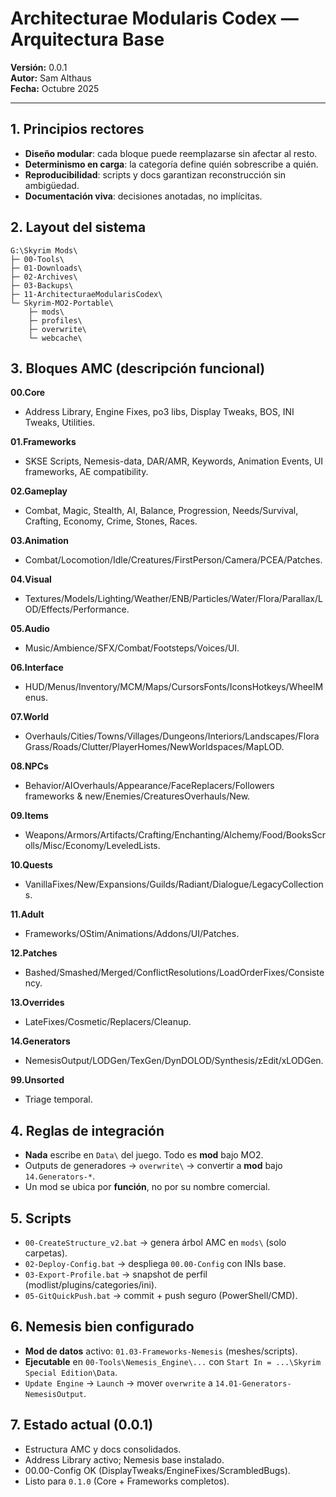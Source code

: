# Architecturae Modularis Codex — Arquitectura Base
**Versión:** 0.0.1  
**Autor:** Sam Althaus  
**Fecha:** Octubre 2025

---

## 1. Principios rectores
- **Diseño modular**: cada bloque puede reemplazarse sin afectar al resto.
- **Determinismo en carga**: la categoría define quién sobrescribe a quién.
- **Reproducibilidad**: scripts y docs garantizan reconstrucción sin ambigüedad.
- **Documentación viva**: decisiones anotadas, no implícitas.

## 2. Layout del sistema
```
G:\Skyrim Mods\
├─ 00-Tools\
├─ 01-Downloads\
├─ 02-Archives\
├─ 03-Backups\
├─ 11-ArchitecturaeModularisCodex\
└─ Skyrim-MO2-Portable\
    ├─ mods\
    ├─ profiles\
    ├─ overwrite\
    └─ webcache\
```

## 3. Bloques AMC (descripción funcional)
**00.Core**  
- Address Library, Engine Fixes, po3 libs, Display Tweaks, BOS, INI Tweaks, Utilities.

**01.Frameworks**  
- SKSE Scripts, Nemesis-data, DAR/AMR, Keywords, Animation Events, UI frameworks, AE compatibility.

**02.Gameplay**  
- Combat, Magic, Stealth, AI, Balance, Progression, Needs/Survival, Crafting, Economy, Crime, Stones, Races.

**03.Animation**  
- Combat/Locomotion/Idle/Creatures/FirstPerson/Camera/PCEA/Patches.

**04.Visual**  
- Textures/Models/Lighting/Weather/ENB/Particles/Water/Flora/Parallax/LOD/Effects/Performance.

**05.Audio**  
- Music/Ambience/SFX/Combat/Footsteps/Voices/UI.

**06.Interface**  
- HUD/Menus/Inventory/MCM/Maps/CursorsFonts/IconsHotkeys/WheelMenus.

**07.World**  
- Overhauls/Cities/Towns/Villages/Dungeons/Interiors/Landscapes/FloraGrass/Roads/Clutter/PlayerHomes/NewWorldspaces/MapLOD.

**08.NPCs**  
- Behavior/AIOverhauls/Appearance/FaceReplacers/Followers frameworks & new/Enemies/CreaturesOverhauls/New.

**09.Items**  
- Weapons/Armors/Artifacts/Crafting/Enchanting/Alchemy/Food/BooksScrolls/Misc/Economy/LeveledLists.

**10.Quests**  
- VanillaFixes/New/Expansions/Guilds/Radiant/Dialogue/LegacyCollections.

**11.Adult**  
- Frameworks/OStim/Animations/Addons/UI/Patches.

**12.Patches**  
- Bashed/Smashed/Merged/ConflictResolutions/LoadOrderFixes/Consistency.

**13.Overrides**  
- LateFixes/Cosmetic/Replacers/Cleanup.

**14.Generators**  
- NemesisOutput/LODGen/TexGen/DynDOLOD/Synthesis/zEdit/xLODGen.

**99.Unsorted**  
- Triage temporal.

## 4. Reglas de integración
- **Nada** escribe en `Data\` del juego. Todo es **mod** bajo MO2.
- Outputs de generadores → `overwrite\` → convertir a **mod** bajo `14.Generators-*`.
- Un mod se ubica por **función**, no por su nombre comercial.

## 5. Scripts
- `00-CreateStructure_v2.bat` → genera árbol AMC en `mods\` (solo carpetas).
- `02-Deploy-Config.bat` → despliega `00.00-Config` con INIs base.
- `03-Export-Profile.bat` → snapshot de perfil (modlist/plugins/categories/ini).
- `05-GitQuickPush.bat` → commit + push seguro (PowerShell/CMD).

## 6. Nemesis bien configurado
- **Mod de datos** activo: `01.03-Frameworks-Nemesis` (meshes/scripts).
- **Ejecutable** en `00-Tools\Nemesis_Engine\...` con `Start In = ...\Skyrim Special Edition\Data`.
- `Update Engine` → `Launch` → mover `overwrite` a `14.01-Generators-NemesisOutput`.

## 7. Estado actual (0.0.1)
- Estructura AMC y docs consolidados.
- Address Library activo; Nemesis base instalado.
- 00.00-Config OK (DisplayTweaks/EngineFixes/ScrambledBugs).
- Listo para `0.1.0` (Core + Frameworks completos).
